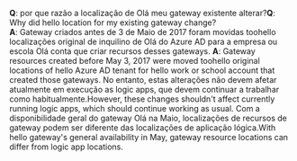 <span data-ttu-id="edb70-101">**Q**: por que razão a localização de Olá meu gateway existente alterar?</span><span class="sxs-lookup"><span data-stu-id="edb70-101">**Q**: Why did hello location for my existing gateway change?</span></span> <br/><span data-ttu-id="edb70-102">
**A**: Gateway criados antes de 3 de Maio de 2017 foram movidas toohello localizações original de inquilino de Olá do Azure AD para a empresa ou escola Olá conta que criar recursos desses gateways.</span><span class="sxs-lookup"><span data-stu-id="edb70-102">
**A**: Gateway resources created before May 3, 2017 were moved toohello original locations of hello Azure AD tenant for hello work or school account that created those gateways.</span></span> <span data-ttu-id="edb70-103">No entanto, estas alterações não devem afetar atualmente em execução as logic apps, que devem continuar a trabalhar como habitualmente.</span><span class="sxs-lookup"><span data-stu-id="edb70-103">However, these changes shouldn't affect currently running logic apps, which should continue working as usual.</span></span> <span data-ttu-id="edb70-104">Com a disponibilidade geral do gateway Olá na Maio, localizações de recursos de gateway podem ser diferente das localizações de aplicação lógica.</span><span class="sxs-lookup"><span data-stu-id="edb70-104">With hello gateway's general availability in May, gateway resource locations can differ from logic app locations.</span></span>